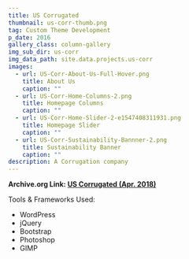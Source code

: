 ```yaml
---
title: US Corrugated
thumbnail: us-corr-thumb.png
tag: Custom Theme Development
p_date: 2016
gallery_class: column-gallery
img_sub_dir: us-corr
img_data_path: site.data.projects.us-corr
images:
  - url: US-Corr-About-Us-Full-Hover.png
    title: About Us
    caption: ""
  - url: US-Corr-Home-Columns-2.png
    title: Homepage Columns
    caption: ""
  - url: US-Corr-Home-Slider-2-e1547408311931.png
    title: Homepage Slider
    caption: ""
  - url: US-Corr-Sustainability-Bannner-2.png
    title: Sustainability Banner
    caption: ""
description: A Corrugation company
---
```


**Archive.org Link: [US Corrugated (Apr. 2018)](https://web.archive.org/web/20180412201338/http://uscorr.com:80/)**

Tools & Frameworks Used:

* WordPress
* jQuery
* Bootstrap
* Photoshop
* GIMP

